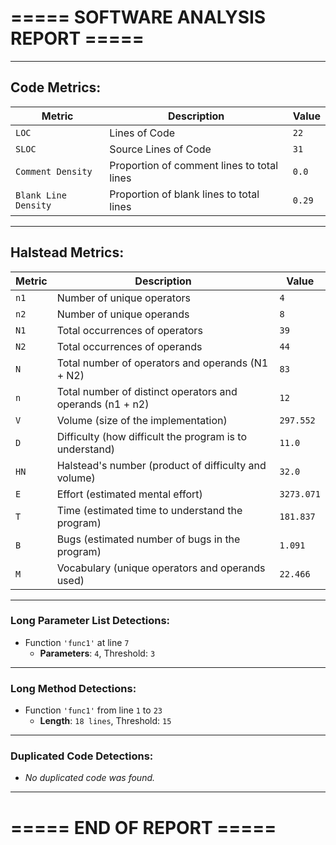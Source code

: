 # ===== SOFTWARE ANALYSIS REPORT =====

---
## Code Metrics:

| Metric | Description | Value |
|--------|-------------|-------|
| `LOC` | Lines of Code | `22` |
| `SLOC` | Source Lines of Code | `31` |
| `Comment Density` | Proportion of comment lines to total lines | `0.0` |
| `Blank Line Density` | Proportion of blank lines to total lines | `0.29` |

---
## Halstead Metrics:

| Metric | Description | Value |
|--------|-------------|-------|
| `n1` | Number of unique operators | `4` |
| `n2` | Number of unique operands | `8` |
| `N1` | Total occurrences of operators | `39` |
| `N2` | Total occurrences of operands | `44` |
| `N` | Total number of operators and operands (N1 + N2) | `83` |
| `n` | Total number of distinct operators and operands (n1 + n2) | `12` |
| `V` | Volume (size of the implementation) | `297.552` |
| `D` | Difficulty (how difficult the program is to understand) | `11.0` |
| `HN` | Halstead's number (product of difficulty and volume) | `32.0` |
| `E` | Effort (estimated mental effort) | `3273.071` |
| `T` | Time (estimated time to understand the program) | `181.837` |
| `B` | Bugs (estimated number of bugs in the program) | `1.091` |
| `M` | Vocabulary (unique operators and operands used) | `22.466` |


---
### Long Parameter List Detections:

  - Function `'func1'` at line `7`
    * **Parameters**: `4`, Threshold: `3`

---
### Long Method Detections:

  - Function `'func1'` from line `1` to `23`
    * **Length**: `18 lines`, Threshold: `15`

---
### Duplicated Code Detections:

  - *No duplicated code was found.*

---
# ===== END OF REPORT =====
